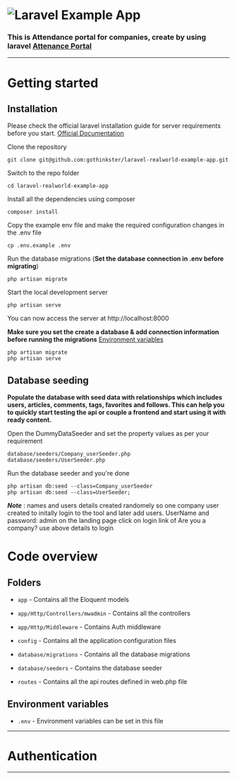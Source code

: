 # ![Laravel Example App](logo.png)


 ### This is Attendance portal for companies, create by using laravel  [Attenance Portal]([https://github.com/gothinkster/realworld-example-apps](https://github.com/umeshramgude11/attendance_portal.git)) 


----------

# Getting started

## Installation

Please check the official laravel installation guide for server requirements before you start. [Official Documentation](https://laravel.com/docs/9.x/installation)


Clone the repository

    git clone git@github.com:gothinkster/laravel-realworld-example-app.git

Switch to the repo folder

    cd laravel-realworld-example-app

Install all the dependencies using composer

    composer install

Copy the example env file and make the required configuration changes in the .env file

    cp .env.example .env

Run the database migrations (**Set the database connection in .env before migrating**)

    php artisan migrate

Start the local development server

    php artisan serve

You can now access the server at http://localhost:8000

    
**Make sure you set the create a database & add connection information before running the migrations** [Environment variables](#environment-variables)

    php artisan migrate
    php artisan serve

## Database seeding

**Populate the database with seed data with relationships which includes users, articles, comments, tags, favorites and follows. This can help you to quickly start testing the api or couple a frontend and start using it with ready content.**

Open the DummyDataSeeder and set the property values as per your requirement

    database/seeders/Company_userSeeder.php
    database/seeders/UserSeeder.php

Run the database seeder and you're done

    php artisan db:seed --class=Company_userSeeder
    php artisan db:seed --class=UserSeeder;

***Note*** : names and users details created randomely
so one company user created to initally login to the tool and later add users. UserName and password: admin
on the landing page click on login link of Are you a company? use above details to login
    

# Code overview

## Folders

- `app` - Contains all the Eloquent models
- `app/Http/Controllers/mwadmin` - Contains all the controllers
- `app/Http/Middleware` - Contains Auth middleware

- `config` - Contains all the application configuration files
- `database/migrations` - Contains all the database migrations
- `database/seeders` - Contains the database seeder
- `routes` - Contains all the api routes defined in web.php file


## Environment variables

- `.env` - Environment variables can be set in this file

----------
 
# Authentication
 

----------
